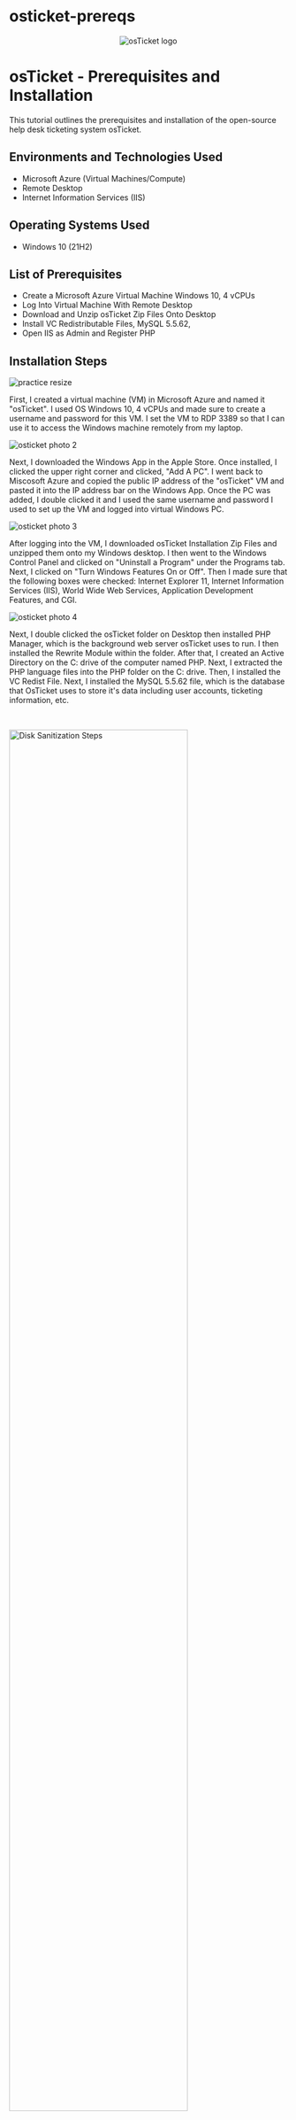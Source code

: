 # osticket-prereqs
<p align="center">
<img src="https://i.imgur.com/Clzj7Xs.png" alt="osTicket logo"/>
</p>

<h1>osTicket - Prerequisites and Installation</h1>
This tutorial outlines the prerequisites and installation of the open-source help desk ticketing system osTicket.<br />



<h2>Environments and Technologies Used</h2>

- Microsoft Azure (Virtual Machines/Compute)
- Remote Desktop
- Internet Information Services (IIS)

<h2>Operating Systems Used </h2>

- Windows 10</b> (21H2)

<h2>List of Prerequisites</h2>

- Create a Microsoft Azure Virtual Machine Windows 10, 4 vCPUs
- Log Into Virtual Machine With Remote Desktop
- Download and Unzip osTicket Zip Files Onto Desktop
- Install VC Redistributable Files, MySQL 5.5.62, 
- Open IIS as Admin and Register PHP

<h2>Installation Steps</h2>

<p>

![practice resize](https://github.com/user-attachments/assets/c09f3b28-7d8a-44c6-abdb-3db65c960bc9)

First, I created a virtual machine (VM) in Microsoft Azure and named it "osTicket". I used OS Windows 10, 4 vCPUs and made sure to create a username and password for this VM. I set the VM to RDP 3389 so that I can use it to access the Windows machine remotely from my laptop. 



![osticket photo 2](https://github.com/user-attachments/assets/05e3095c-6772-4742-a742-d2c95bdf53ec)

Next, I downloaded the Windows App in the Apple Store. Once installed, I clicked the upper right corner and clicked, "Add A PC". I went back to Miscosoft Azure and copied the public IP address of the "osTicket" VM and pasted it into the IP address bar on the Windows App. Once the PC was added, I double clicked it and I used the same username and password I used to set up the VM and logged into virtual Windows PC. 

![osticket photo 3](https://github.com/user-attachments/assets/95c704a9-46e9-4446-b83f-309320a0b303)



After logging into the VM, I downloaded osTicket Installation Zip Files and unzipped them onto my Windows desktop. I then went to the Windows Control Panel and clicked on "Uninstall a Program" under the Programs tab. Next, I clicked on "Turn Windows Features On or Off". Then I made sure that the following boxes were checked: Internet Explorer 11, Internet Information Services (IIS), World Wide Web Services, Application Development Features, and CGI.


![osticket photo 4](https://github.com/user-attachments/assets/ace53965-226b-41ff-ae76-a10baaaeae71)



Next, I double clicked the osTicket folder on Desktop then installed PHP Manager, which is the background web server osTicket uses to run. I then installed the Rewrite Module within the folder. After that, I created an Active Directory on the C: drive of the computer named PHP. Next, I extracted the PHP language files into the PHP folder on the C: drive. Then, I installed the VC Redist File. Next, I installed the MySQL 5.5.62 file, which is the database that OsTicket uses to store it's data including user accounts, ticketing information, etc. 



</p>
<br />

<p>
<img src="https://i.imgur.com/DJmEXEB.png" height="80%" width="80%" alt="Disk Sanitization Steps"/>
</p>
<p>




</p>
<br />
